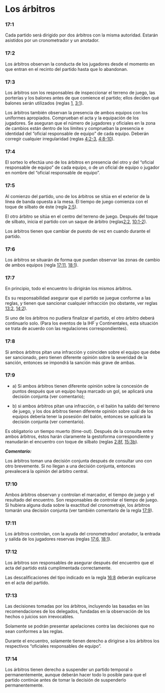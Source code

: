 # Los árbitros 

### 17:1
Cada partido será dirigido por dos árbitros con la misma autoridad. Estarán asistidos por un cronometrador y un anotador.

### 17:2
Los árbitros observan la conducta de los jugadores desde el momento en que entran en el recinto del partido hasta que lo abandonan.

### 17:3
Los árbitros son los responsables de inspeccionar el terreno de juego, las porterías y los balones antes de que comience el partido; ellos deciden qué balones serán utilizados (reglas [1](#1), [3:1](#3:1)).

Los árbitros también observan la presencia de ambos equipos con los uniformes apropiados. Comprueban el acta y la equipación de los jugadores. Se aseguran que el número de jugadores y oficiales en  la zona de cambios están dentro de los límites y comprueban la presencia e identidad del “oficial responsable de equipo” de cada equipo. Deberán corregir cualquier irregularidad (reglas [4:2-3](#4:2), [4:8-10](#4:8)).

### 17:4
El sorteo lo efectúa uno de los árbitros en presencia del otro y del “oficial responsable de equipo” de cada equipo, o de un oficial de equipo o jugador en nombre del “oficial responsable de equipo”.

### 17:5
Al comienzo del partido, uno de los árbitros se sitúa en el exterior de la línea de banda opuesta a la mesa. El tiempo de juego comienza con el toque de silbato de éste (regla [2:5](#2:5)).

El otro árbitro se sitúa en el centro del terreno de juego. Después del toque de silbato, inicia el partido con un saque de árbitro (reglas[2:2](#2:2), [10:1-2](#10:1)).

Los árbitros tienen que cambiar de puesto de vez en cuando durante el partido.

### 17:6
Los árbitros se situarán de forma que puedan observar las zonas de cambio de ambos equipos (regla [17:11](#17:11), [18:1](#18:1)).

### 17:7
En principio, todo el encuentro lo dirigirán los mismos árbitros. 

Es su responsabilidad asegurar que el partido se juegue conforme a las reglas, y tienen que sancionar cualquier infracción (no obstante, ver reglas [13:2](#13:2), [14:2](#14:2)).

Si uno de los árbitros no pudiera finalizar el partido, el otro árbitro deberá continuarlo solo. (Para los eventos de la IHF y Continentales, esta situación se trata de acuerdo con las regulaciones correspondientes). 

### 17:8
Si ambos árbitros pitan una infracción y coinciden sobre el equipo que debe ser sancionado, pero tienen diferente opinión sobre la severidad de la sanción, entonces se impondrá la sanción más grave de ambas.

### 17:9
- a) Si ambos árbitros tienen diferente opinión sobre la concesión de puntos después que un equipo haya marcado un gol, se aplicará una decisión conjunta (ver comentario);

- b) si ambos árbitros pitan una infracción, o el balón ha salido del terreno de juego, y los dos árbitros tienen diferente opinión sobre cuál de los equipos debería tener la posesión del balón, entonces se aplicará la decisión conjunta (ver comentario).

Es obligatorio un tiempo muerto (time-out). Después de la consulta entre ambos árbitros, éstos harán claramente la gestoforma correspondiente y reanudarán el encuentro con toque de silbato (reglas [2:8f](#2:8), [15:3b](#15:3)).

***Comentario:***

Los árbitros toman una decisión conjunta después de consultar uno con otro brevemente. Si no llegan a una decisión conjunta, entonces prevalecerá la opinión del árbitro central.

### 17:10
Ambos árbitros observan y controlan el marcador, el tiempo de juego y el resultado del encuentro. Son responsables de controlar el tiempo de juego. Si hubiera alguna duda sobre la exactitud del cronometraje, los árbitros tomarán una decisión conjunta (ver también comentario de la regla [17:9](#17:9)).

### 17:11 
Los árbitros controlan, con la ayuda del cronometrador/ anotador, la entrada y salida de los jugadores reservas (reglas [17:6](#17:6), [18:1](#18:1)).

### 17:12
Los árbitros son responsables de asegurar después del encuentro que el acta del partido está cumplimentada correctamente.

Las descalificaciones del tipo indicado en la regla [16:8](#16:8) deberán explicarse en el acta del partido.

### 17:13
Las decisiones tomadas por los árbitros, incluyendo las basadas en las recomendaciones de los delegados, fundadas en la observación de los hechos o juicios son irrevocables.

Solamente se podrán presentar apelaciones contra las decisiones que no sean conformes a las reglas.

Durante el encuentro, solamente tienen derecho a dirigirse a los árbitros los respectivos “oficiales responsables de equipo”.

### 17:14
Los árbitros tienen derecho a suspender un partido temporal o permanentemente, aunque deberán hacer todo lo posible para que el partido continúe antes de tomar la decisión de suspenderlo permanentemente.

